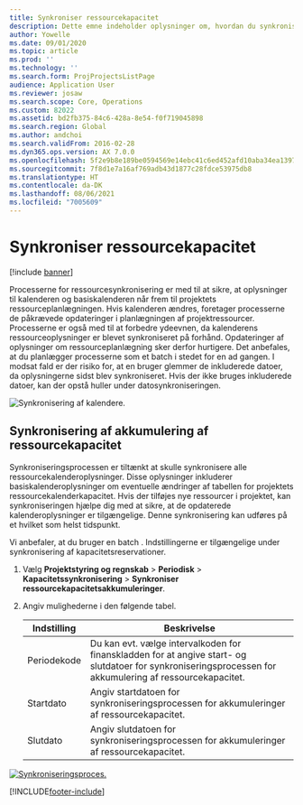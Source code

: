 ```yaml
---
title: Synkroniser ressourcekapacitet
description: Dette emne indeholder oplysninger om, hvordan du synkroniserer en ressources kapacitet på tværs af kalendere og projekter.
author: Yowelle
ms.date: 09/01/2020
ms.topic: article
ms.prod: ''
ms.technology: ''
ms.search.form: ProjProjectsListPage
audience: Application User
ms.reviewer: josaw
ms.search.scope: Core, Operations
ms.custom: 82022
ms.assetid: bd2fb375-84c6-428a-8e54-f0f719045898
ms.search.region: Global
ms.author: andchoi
ms.search.validFrom: 2016-02-28
ms.dyn365.ops.version: AX 7.0.0
ms.openlocfilehash: 5f2e9b8e189be0594569e14ebc41c6ed452afd10aba34ea1397b3e3f66cd2e96
ms.sourcegitcommit: 7f8d1e7a16af769adb43d1877c28fdce53975db8
ms.translationtype: HT
ms.contentlocale: da-DK
ms.lasthandoff: 08/06/2021
ms.locfileid: "7005609"
---
```

# <a name="synchronize-resource-capacity"></a>Synkroniser ressourcekapacitet

[!include [banner](../includes/banner.md)]

Processerne for ressourcesynkronisering er med til at sikre, at oplysninger til kalenderen og basiskalenderen når frem til projektets ressourceplanlægningen. Hvis kalenderen ændres, foretager processerne de påkrævede opdateringer i planlægningen af projektressourcer. Processerne er også med til at forbedre ydeevnen, da kalenderens ressourceoplysninger er blevet synkroniseret på forhånd. Opdateringer af oplysninger om ressourceplanlægning sker derfor hurtigere. Det anbefales, at du planlægger processerne som et batch i stedet for en ad gangen. I modsat fald er der risiko for, at en bruger glemmer de inkluderede datoer, da oplysningerne sidst blev synkroniseret. Hvis der ikke bruges inkluderede datoer, kan der opstå huller under datosynkroniseringen.

![Synkronisering af kalendere.](./media/projectresourcing04-1024x471.jpg)

## <a name="synchronize-resource-capacity-roll-ups"></a>Synkronisering af akkumulering af ressourcekapacitet

Synkroniseringsprocessen er tiltænkt at skulle synkronisere alle ressourcekalenderoplysninger. Disse oplysninger inkluderer basiskalenderoplysninger om eventuelle ændringer af tabellen for projektets ressourcekalenderkapacitet. Hvis der tilføjes nye ressourcer i projektet, kan synkroniseringen hjælpe dig med at sikre, at de opdaterede kalenderoplysninger er tilgængelige. Denne synkronisering kan udføres på et hvilket som helst tidspunkt.

Vi anbefaler, at du bruger en batch . Indstillingerne er tilgængelige under synkronisering af kapacitetsreservationer.

1. Vælg **Projektstyring og regnskab** &gt; **Periodisk** &gt; **Kapacitetssynkronisering** &gt; **Synkroniser ressourcekapacitetsakkumuleringer**.
2. Angiv mulighederne i den følgende tabel.

    | Indstilling      | Beskrivelse |
    |-------------|-------------|
    | Periodekode | Du kan evt. vælge intervalkoden for finanskladden for at angive start- og slutdatoer for synkroniseringsprocessen for akkumulering af ressourcekapacitet. |
    | Startdato  | Angiv startdatoen for synkroniseringsprocessen for akkumuleringer af ressourcekapacitet. |
    | Slutdato    | Angiv slutdatoen for synkroniseringsprocessen for akkumuleringer af ressourcekapacitet. |

[![Synkroniseringsproces.](./media/projectresourcing09.jpg)](./media/projectresourcing09.jpg)


[!INCLUDE[footer-include](../includes/footer-banner.md)]
